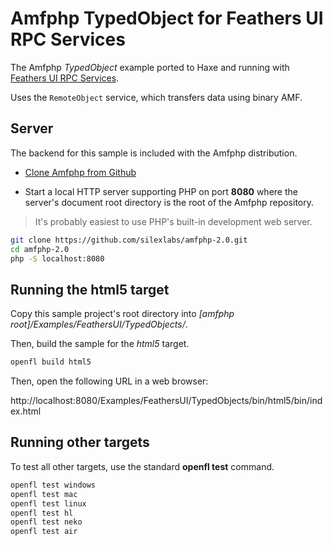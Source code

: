 # Amfphp TypedObject for Feathers UI RPC Services

The Amfphp _TypedObject_ example ported to Haxe and running with [Feathers UI RPC Services](https://github.com/feathersui/feathersui-rpc-services).

Uses the `RemoteObject` service, which transfers data using binary AMF.

## Server

The backend for this sample is included with the Amfphp distribution.

- [Clone Amfphp from Github](https://github.com/silexlabs/amfphp-2.0)

- Start a local HTTP server supporting PHP on port **8080** where the server's document root directory is the root of the Amfphp repository.

> It's probably easiest to use PHP's built-in development web server.

```sh
git clone https://github.com/silexlabs/amfphp-2.0.git
cd amfphp-2.0
php -S localhost:8080
```

## Running the html5 target

Copy this sample project's root directory into _[amfphp root]/Examples/FeathersUI/TypedObjects/_.

Then, build the sample for the _html5_ target.

```sh
openfl build html5
```

Then, open the following URL in a web browser:

http://localhost:8080/Examples/FeathersUI/TypedObjects/bin/html5/bin/index.html

## Running other targets

To test all other targets, use the standard **openfl test** command.

```sh
openfl test windows
openfl test mac
openfl test linux
openfl test hl
openfl test neko
openfl test air
```